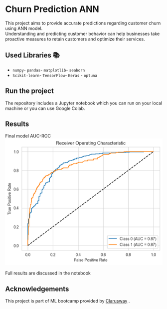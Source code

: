 # Churn Prediction ANN

This project aims to provide accurate predictions regarding customer churn using ANN model. <br> Understanding and predicting customer behavior can help businesses take proactive measures to retain customers and optimize their services.


## Used Libraries 📚
- `numpy`- `pandas`- `matplotlib`- `seaborn`
- `Scikit-learn`- `TensorFlow`- `Keras` - `optuna`


## Run the project 

The repository includes a Jupyter notebook which you can run on your local machine or you can use Google Colab.

## Results 

Final model AUC-ROC <br>
![roc_scores](roc1.png)

Full results are discussed in the notebook 

## Acknowledgements

This project is part of ML bootcamp provided by <a href="https://clarusway.com/"> Clarusway</a> .
